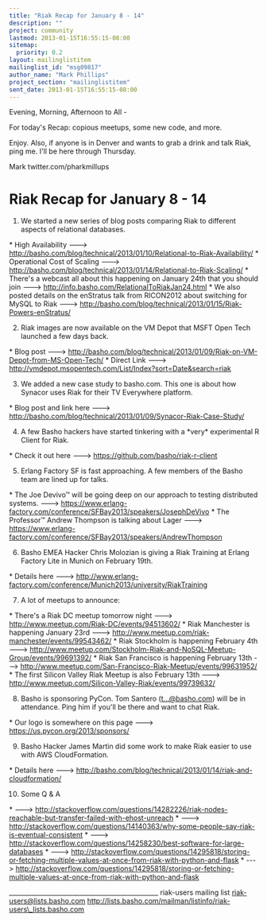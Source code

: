 ```yaml
---
title: "Riak Recap for January 8 - 14"
description: ""
project: community
lastmod: 2013-01-15T16:55:15-08:00
sitemap:
  priority: 0.2
layout: mailinglistitem
mailinglist_id: "msg09817"
author_name: "Mark Phillips"
project_section: "mailinglistitem"
sent_date: 2013-01-15T16:55:15-08:00
---
```



Evening, Morning, Afternoon to All -

For today's Recap: copious meetups, some new code, and more.

Enjoy. Also, if anyone is in Denver and wants to grab a drink and talk
Riak, ping me. I'll be here through Thursday.

Mark
twitter.com/pharkmillups

Riak Recap for January 8 - 14
======================

1) We started a new series of blog posts comparing Riak to different
aspects of relational databases.

\* High Availability ---&gt;
http://basho.com/blog/technical/2013/01/10/Relational-to-Riak-Availability/
\* Operational Cost of Scaling ---&gt;
http://basho.com/blog/technical/2013/01/14/Relational-to-Riak-Scaling/
\* There's a webcast all about this happening on January 24th that you
should join ---&gt; http://info.basho.com/RelationalToRiakJan24.html
\* We also posted details on the enStratus talk from RICON2012 about
switching for MySQL to Riak ---&gt;
http://basho.com/blog/technical/2013/01/15/Riak-Powers-enStratus/

2) Riak images are now available on the VM Depot that MSFT Open Tech
launched a few days back.

\* Blog post ---&gt;
http://basho.com/blog/technical/2013/01/09/Riak-on-VM-Depot-from-MS-Open-Tech/
\* Direct Link ---&gt;
http://vmdepot.msopentech.com/List/Index?sort=Date&search=riak

3) We added a new case study to basho.com. This one is about how
Synacor uses Riak for their TV Everywhere platform.

\* Blog post and link here ---&gt;
http://basho.com/blog/technical/2013/01/09/Synacor-Riak-Case-Study/

4) A few Basho hackers have started tinkering with a \*very\*
experimental R Client for Riak.

\* Check it out here ---&gt; https://github.com/basho/riak-r-client

5) Erlang Factory SF is fast approaching. A few members of the Basho
team are lined up for talks.

\* The Joe Devivo™ will be going deep on our approach to testing
distributed systems. ---&gt;
https://www.erlang-factory.com/conference/SFBay2013/speakers/JosephDeVivo
\* The Professor™ Andrew Thompson is talking about Lager ---&gt;
https://www.erlang-factory.com/conference/SFBay2013/speakers/AndrewThompson

6) Basho EMEA Hacker Chris Molozian is giving a Riak Training at
Erlang Factory Lite in Munich on February 19th.

\* Details here ---&gt;
http://www.erlang-factory.com/conference/Munich2013/university/RiakTraining

7) A lot of meetups to announce:
 
\* There's a Riak DC meetup tomorrow night ---&gt;
http://www.meetup.com/Riak-DC/events/94513602/
\* Riak Manchester is happening January 23rd ---&gt;
http://www.meetup.com/riak-manchester/events/99543462/
\* Riak Stockholm is happening February 4th ---&gt;
http://www.meetup.com/Stockholm-Riak-and-NoSQL-Meetup-Group/events/99691392/
\* Riak San Francisco is happening February 13th ---&gt;
http://www.meetup.com/San-Francisco-Riak-Meetup/events/99631952/
\* The first Silicon Valley Riak Meetup is also February 13th ---&gt;
http://www.meetup.com/Silicon-Valley-Riak/events/99739632/

8) Basho is sponsoring PyCon. Tom Santero (t...@basho.com) will be in
attendance. Ping him if you'll be there and want to chat Riak.

\* Our logo is somewhere on this page ---&gt; https://us.pycon.org/2013/sponsors/

9) Basho Hacker James Martin did some work to make Riak easier to use
with AWS CloudFormation.

\* Details here ---&gt;
http://basho.com/blog/technical/2013/01/14/riak-and-cloudformation/

10) Some Q & A

\* ---&gt; 
http://stackoverflow.com/questions/14282226/riak-nodes-reachable-but-transfer-failed-with-ehost-unreach
\* ---&gt; 
http://stackoverflow.com/questions/14140363/why-some-people-say-riak-is-eventual-consistent
\* ---&gt; 
http://stackoverflow.com/questions/14258230/best-software-for-large-databases
\* ---&gt; 
http://stackoverflow.com/questions/14295818/storing-or-fetching-multiple-values-at-once-from-riak-with-python-and-flask
\* ---&gt; 
http://stackoverflow.com/questions/14295818/storing-or-fetching-multiple-values-at-once-from-riak-with-python-and-flask

\_\_\_\_\_\_\_\_\_\_\_\_\_\_\_\_\_\_\_\_\_\_\_\_\_\_\_\_\_\_\_\_\_\_\_\_\_\_\_\_\_\_\_\_\_\_\_
riak-users mailing list
riak-users@lists.basho.com
http://lists.basho.com/mailman/listinfo/riak-users\_lists.basho.com

